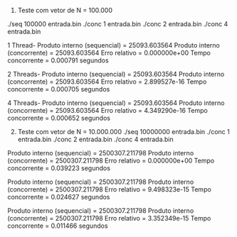 1) Teste com vetor de N = 100.000

./seq 100000 entrada.bin
./conc 1 entrada.bin
./conc 2 entrada.bin
./conc 4 entrada.bin

1 Thread-
Produto interno (sequencial) = 25093.603564
Produto interno (concorrente) = 25093.603564
Erro relativo = 0.000000e+00
Tempo concorrente = 0.000791 segundos

2 Threads-
Produto interno (sequencial) = 25093.603564
Produto interno (concorrente) = 25093.603564
Erro relativo = 2.899527e-16
Tempo concorrente = 0.000705 segundos

4 Threads-
Produto interno (sequencial) = 25093.603564
Produto interno (concorrente) = 25093.603564
Erro relativo = 4.349290e-16
Tempo concorrente = 0.000652 segundos

2) Teste com vetor de N = 10.000.000
./seq 10000000 entrada.bin
./conc 1 entrada.bin
./conc 2 entrada.bin
./conc 4 entrada.bin

Produto interno (sequencial) = 2500307.211798
Produto interno (concorrente) = 2500307.211798
Erro relativo = 0.000000e+00
Tempo concorrente = 0.039223 segundos

Produto interno (sequencial) = 2500307.211798
Produto interno (concorrente) = 2500307.211798
Erro relativo = 9.498323e-15
Tempo concorrente = 0.024627 segundos

Produto interno (sequencial) = 2500307.211798
Produto interno (concorrente) = 2500307.211798
Erro relativo = 3.352349e-15
Tempo concorrente = 0.011466 segundos

